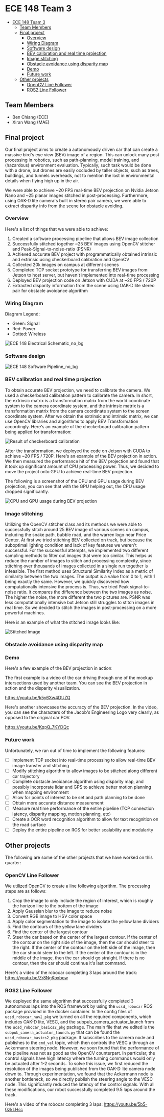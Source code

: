 # ECE 148 Team 3

- [ECE 148 Team 3](#ece-148-team-3)
  - [Team Members](#team-members)
  - [Final project](#final-project)
    - [Overview](#overview)
    - [Wiring Diagram](#wiring-diagram)
    - [Software design](#software-design)
    - [BEV calibration and real time projection](#bev-calibration-and-real-time-projection)
    - [Image stitching](#image-stitching)
    - [Obstacle avoidance using disparity map](#obstacle-avoidance-using-disparity-map)
    - [Demo](#demo)
    - [Future work](#future-work)
  - [Other projects](#other-projects)
    - [OpenCV Line Follower](#opencv-line-follower)
    - [ROS2 Line Follower](#ros2-line-follower)

## Team Members

- Ben Chiang (ECE)
- Xiran Wang (MAE)

## Final project

Our final project aims to create a autonomously driven car that can create a massive bird's eye view (BEV) image of a region. This can unlock many post processing in robotics, such as path-planning, model training, and (hazardous) environment evaluation. Typically, such task would be done with a drone, but drones are easily occluded by taller objects, such as trees, buildings, and tunnels overheads, not to mention the lost in environmental details when flying high up in the air.

We were able to achieve ~20 FPS real-time BEV projection on Nvidia Jetson Nano and ~25 planar images stitched in post-processing. Furthermore, using OAK-D lite camera's built in stereo pair camera, we were able to extract disparity info from the scene for obstacle avoiding.

### Overview

Here's a list of things that we were able to achieve:

1. Created a software processing pipeline that allows BEV image collection
2. Successfully stitched together ~25 BEV images using OpenCV stitcher and Peak-Signal-to-noise-ratio (PSNR)
3. Achieved accurate BEV project with programmatically obtained intrinsic and extrinsic using checkerboard calibration and OpenCV
4. Collected 20k images on campus at different scenes
5. Completed TCP socket prototype for transferring BEV images from Jetson to host server, but haven't implemented into real-time processing
6. Deployed BEV projection code on Jetson with CUDA at ~20 FPS / 720P
7. Extracted disparity information from the scene using OAK-D lite stereo pair for obstacle avoidance algorithm

### Wiring Diagram

Diagram Legend:

- Green: Signal
- Red: Power
- Dotted: Wireless

<!-- ![ECE 148 Electrical Schematic_no_bg](/assets/ECE%20148%20Electrical%20Schematic.svg) -->
![ECE 148 Electrical Schematic_no_bg](/assets/ECE%20148%20Electrical%20Schematic_no_bg.svg)

### Software design

<!-- ![ECE 148 Software Pipeline](/assets/ECE%20148%20Software%20Pipeline.svg) -->
![ECE 148 Software Pipeline_no_bg](/assets/ECE%20148%20Software%20Pipeline_no_bg.svg)

### BEV calibration and real time projection

To obtain accurate BEV projection, we need to calibrate the camera. We used a checkerboard calibration pattern to calibrate the camera.  In short, the extrinsic matrix is a transformation matrix from the world coordinate system to the camera coordinate system, and the intrinsic matrix is a transformation matrix from the camera coordinate system to the screen coordinate system. After we obtain the extrinsic and intrinsic matrix, we can use OpenCV libraries and algorithms to apply BEV Transformation accordingly. Here's an example of the checkerboard calibration pattern being applied for transformation:


![Result of checkerboard calibration](/assets/calibration_result.png)

After the transformation, we deployed the code on Jetson with CUDA to achieve ~20 FPS / 720P. Here's an example of the BEV projection in action. We then measured the performance hit of the BEV projection and found that it took up significant amount of CPU processing power. Thus, we decided to move the project onto GPU to achieve real-time BEV projection.

The following is a screenshot of the CPU and GPU usage during BEV projection, you can see that with the GPU helping out, the CPU usage dropped significantly.

![CPU and GPU usage during BEV projection](/assets/bev_perf.png)

### Image stitching

Utilizing the OpenCV stitcher class and its methods we were able to successfully stitch around 25 BEV image of various scenes on campus, including the snake path, bubble road, and the warren logo near Price Center. At first we tried stitching BEV collected on track, but because the suboptimal lighting condition and lack of key features we weren't successful. For the successful attempts, we implemented two different sampling methods to filter out images that were too similar. This helps us reduce the number of images to stitch and processing complexity, since stitching over thousands of images collected in a single run together is infeasible. The first method uses Structural Similarity Index as a metric of similarity between the two images. The output is a value from 0 to 1, with 1 being exactly the same. However, we quickly discovered how computationally intensive the process is. Thus, we tried Peak signal-to-noise ratio. It compares the difference between the two images as noise. The higher the noise, the more different the two pictures are. PSNR was less computationally intensive but Jetson still struggles to stitch images in real time. So we decided to stitch the images in post-processing on a more powerful machines.

Here is an example of what the stitched image looks like:

![Stitched Image](/assets/stitched_img.png)


### Obstacle avoidance using disparity map

### Demo

Here's a few example of the BEV projection in action:

The first example is a video of the car driving through one of the mockup intersections used by another team. You can see the BEV projection in action and the disparity visualization.

<https://youtu.be/k5y6Xw4DUZQ>

Here's another showcases the accuracy of the BEV projection. In the video, you can see the characters of the Jacob's Engineering Logo very clearly, as opposed to the original car POV.

<https://youtu.be/KqpQ_7KYDQc>

### Future work

Unfortunately, we ran out of time to implement the following features:

- [ ] Implement TCP socket into real-time processing to allow real-time BEV image transfer and stitching
- [ ] Modify stitching algorithm to allow images to be stitched along different car trajectory
- [ ] Complete obstacle avoidance algorithm using disparity map, and possibly incorporate lidar and GPS to achieve better motion planning when mapping environment
- [ ] Allow for points of interest to be set and path planning to be done
- [ ] Obtain more accurate distance measurement
- [ ] Measure real time performance of the entire pipeline (TCP connection latency, disparity mapping, motion planning, etc)
- [ ] Create a OCR word recognition algorithm to allow for text recognition on the road surface
- [ ] Deploy the entire pipeline on ROS for better scalability and modularity

## Other projects

The following are some of the other projects that we have worked on this quarter:

### OpenCV Line Follower

We utilized OpenCV to create a line following algorithm. The processing steps are as follows:

1. Crop the image to only include the region of interest, which is roughly the horizon line to the bottom of the image
2. Apply Gaussian blur to the image to reduce noise
3. Convert RGB image to HSV color space
4. Apply color segmentation to the image to isolate the yellow lane dividers
5. Find the contours of the yellow lane dividers
6. Find the center of the largest contour
7. Steer the car based on the center of the largest contour. If the center of the contour on the right side of the image, then the car should steer to the right. If the center of the contour on the left side of the image, then the car should steer to the left. If the center of the contour is in the middle of the image, then the car should go straight. If there is no contour, then the car should continue it's last command.

Here's a video of the robocar completing 3 laps around the track: <https://youtu.be/Zr8NgKoxbow>

### ROS2 Line Follower

We deployed the same algorithm that successfully completed 3 autonomous laps into the ROS framework by using the `ucsd_robocar` ROS package provided in the docker container. In the config files of `ucsd_robocar_nav2_pkg` we turned on all the required components, which includes OAK-D lite, VESC, and the subpub_camera_actuator_launch from the `ucsd_robocar_basics2_pkg` package. The main file that we edited is the `subpub_camera_actuator_launch.py` that can be found the `ucsd_robocar_basics2_pkg` package. It subscribes to the camera node and publishes to the `cmd_vel` topic, which then controls the VESC a through an Ackermann steering node. However, we soon found that the performance of the pipeline was not as good as the OpenCV counterpart. In particular, the control signals have high latency where the turning commands would only be actuated after 1-2 seconds. To solve this issue, we first reduced the resolution of the images being published from the OAK-D lite camera node down to. Through experimentation, we found that the Ackermann node is another bottleneck, so we directly publish the steering angle to the VESC node. This significantly reduced the latency of the control signals. With all these modifications, our robot successfully completed 9.5 laps around the track.

Here's a video of the robocar completing 3 laps: <https://youtu.be/5b5-0zkLHsc>
